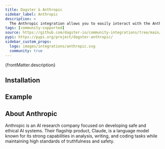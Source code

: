```yaml
---
title: Dagster & Anthropic
sidebar_label: Anthropic
description: >
  The Anthropic integration allows you to easily interact with the Anthropic REST API using the Anthropic Python API to build AI steps into your Dagster pipelines. You can also log Anthropic API usage metadata in Dagster Insights, giving you detailed observability on API call credit consumption.
tags: [community-supported]
source: https://github.com/dagster-io/community-integrations/tree/main/libraries/dagster-anthropic
pypi: https://pypi.org/project/dagster-anthropic/
sidebar_custom_props:
  logo: images/integrations/anthropic.svg
  community: true
---
```


<p>{frontMatter.description}</p>

## Installation

<PackageInstallInstructions packageName="dagster-anthropic" />

## Example

<CodeExample path="docs_snippets/docs_snippets/integrations/anthropic.py" language="python" />

## About Anthropic

Anthropic is an AI research company focused on developing safe and ethical AI systems. Their flagship product, Claude, is a language model known for its strong capabilities in analysis, writing, and coding tasks while maintaining high standards of truthfulness and safety.
